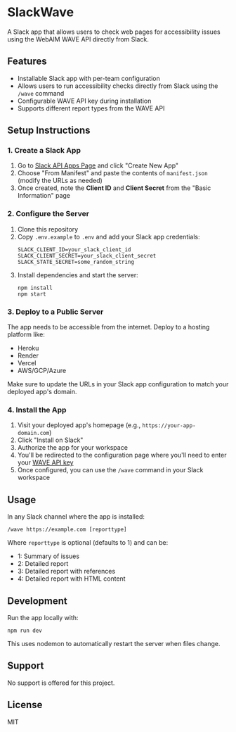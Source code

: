 # SlackWave

A Slack app that allows users to check web pages for accessibility issues using the WebAIM WAVE API directly from Slack.

## Features

- Installable Slack app with per-team configuration
- Allows users to run accessibility checks directly from Slack using the `/wave` command
- Configurable WAVE API key during installation
- Supports different report types from the WAVE API

## Setup Instructions

### 1. Create a Slack App

1. Go to [Slack API Apps Page](https://api.slack.com/apps) and click "Create New App"
2. Choose "From Manifest" and paste the contents of `manifest.json` (modify the URLs as needed)
3. Once created, note the **Client ID** and **Client Secret** from the "Basic Information" page

### 2. Configure the Server

1. Clone this repository
2. Copy `.env.example` to `.env` and add your Slack app credentials:
   ```
   SLACK_CLIENT_ID=your_slack_client_id
   SLACK_CLIENT_SECRET=your_slack_client_secret
   SLACK_STATE_SECRET=some_random_string
   ```
3. Install dependencies and start the server:
   ```
   npm install
   npm start
   ```

### 3. Deploy to a Public Server

The app needs to be accessible from the internet. Deploy to a hosting platform like:

- Heroku
- Render
- Vercel
- AWS/GCP/Azure

Make sure to update the URLs in your Slack app configuration to match your deployed app's domain.

### 4. Install the App

1. Visit your deployed app's homepage (e.g., `https://your-app-domain.com`)
2. Click "Install on Slack"
3. Authorize the app for your workspace
4. You'll be redirected to the configuration page where you'll need to enter your [WAVE API key](https://wave.webaim.org/api/)
5. Once configured, you can use the `/wave` command in your Slack workspace

## Usage

In any Slack channel where the app is installed:

```
/wave https://example.com [reporttype]
```

Where `reporttype` is optional (defaults to 1) and can be:

- 1: Summary of issues
- 2: Detailed report
- 3: Detailed report with references
- 4: Detailed report with HTML content

## Development

Run the app locally with:

```
npm run dev
```

This uses nodemon to automatically restart the server when files change.

## Support

No support is offered for this project. 

## License

MIT

